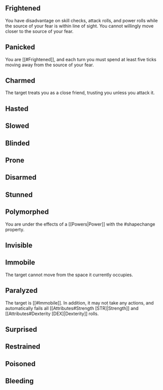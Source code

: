 ## Frightened
You have disadvantage on skill checks, attack rolls, and power rolls while the source of your fear is within line of sight. You cannot willingly move closer to the source of your fear.
## Panicked
You are [[#Frightened]], and each turn you must spend at least five ticks moving away from the source of your fear.
## Charmed
The target treats you as a close friend, trusting you unless you attack it.
## Hasted
## Slowed
## Blinded
## Prone
## Disarmed
## Stunned
## Polymorphed
You are under the effects of a [[Powers|Power]] with the #shapechange property.
## Invisible
## Immobile
The target cannot move from the space it currently occupies.
## Paralyzed
The target is [[#Immobile]]. In addition, it may not take any actions, and automatically fails all [[Attributes#Strength [STR]|Strength]] and [[Attributes#Dexterity [DEX]|Dexterity]] rolls.
## Surprised
## Restrained
## Poisoned
## Bleeding
